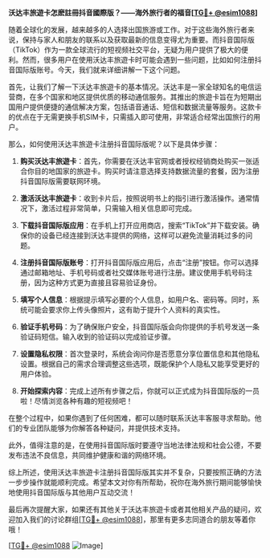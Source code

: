 **沃达丰旅遊卡怎麽註冊抖音國際版？——海外旅行者的福音[[TG💪+ @esim1088](https://t.me/s/esim1088)]**

随着全球化的发展，越来越多的人选择出国旅游或工作。对于这些海外旅行者来说，保持与家人和朋友的联系以及获取最新的信息变得尤为重要。而抖音国际版（TikTok）作为一款全球流行的短视频社交平台，无疑为用户提供了极大的便利。然而，很多用户在使用沃达丰旅遊卡时可能会遇到一些问题，比如如何注册抖音国际版账号。今天，我们就来详细讲解一下这个问题。

首先，让我们了解一下沃达丰旅遊卡的基本情况。沃达丰是一家全球知名的电信运营商，在多个国家和地区提供优质的移动通信服务。其推出的旅遊卡旨在为短期出国用户提供便捷的通信解决方案，包括语音通话、短信和数据流量等服务。这款卡的优点在于无需更换手机SIM卡，只需插入即可使用，非常适合经常出国旅行的用户。

那么，如何使用沃达丰旅遊卡注册抖音国际版呢？以下是具体步骤：

1. **购买沃达丰旅遊卡**：首先，你需要在沃达丰官网或者授权经销商处购买一张适合你目的地国家的旅遊卡。购买时请注意选择支持数据流量的套餐，因为注册抖音国际版需要联网环境。

2. **激活沃达丰旅遊卡**：收到卡片后，按照说明书上的指引进行激活操作。通常情况下，激活过程非常简单，只需输入相关信息即可完成。

3. **下载抖音国际版应用**：在手机上打开应用商店，搜索“TikTok”并下载安装。确保你的设备已经连接到沃达丰提供的网络，这样可以避免流量消耗过多的问题。

4. **注册抖音国际版账号**：打开抖音国际版应用后，点击“注册”按钮。你可以选择通过邮箱地址、手机号码或者社交媒体账号进行注册。建议使用手机号码注册，因为这种方式更为直接且容易验证身份。

5. **填写个人信息**：根据提示填写必要的个人信息，如用户名、密码等。同时，系统可能会要求你上传头像照片，这有助于提升个人资料的真实性。

6. **验证手机号码**：为了确保账户安全，抖音国际版会向你提供的手机号发送一条验证码短信。输入收到的验证码以完成验证步骤。

7. **设置隐私权限**：首次登录时，系统会询问你是否愿意分享位置信息和其他隐私设置。根据自己的需求合理调整这些选项，既能保护个人隐私又能享受更好的用户体验。

8. **开始探索内容**：完成上述所有步骤之后，你就可以正式成为抖音国际版的一员啦！尽情浏览各种有趣的短视频吧！

在整个过程中，如果你遇到了任何困难，都可以随时联系沃达丰客服寻求帮助。他们的专业团队能够为你解答各种疑问，并提供技术支持。

此外，值得注意的是，在使用抖音国际版时要遵守当地法律法规和社会公德，不要发布违法不良信息，共同维护健康和谐的网络环境。

综上所述，使用沃达丰旅遊卡注册抖音国际版其实并不复杂，只要按照正确的方法一步步操作就能顺利完成。希望本文对你有所帮助，祝你在海外旅行期间能够愉快地使用抖音国际版与其他用户互动交流！

最后再次提醒大家，如果还有其他关于沃达丰旅遊卡或者其他相关产品的疑问，欢迎加入我们的讨论群组[[TG💪+ @esim1088](https://t.me/s/esim1088)]，那里有更多志同道合的朋友等着你哦！

[[TG💪+ @esim1088](https://t.me/s/esim1088) ![Image](https://i.postimg.cc/4NQfJmqS/Snipaste-2025-05-13-00-14-12.png)]